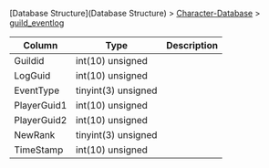 [Database Structure](Database Structure) > [Character-Database](Character-Database) > [guild_eventlog](guild_eventlog)

Column | Type | Description
--- | --- | ---
Guildid | int(10) unsigned | 
LogGuid | int(10) unsigned | 
EventType | tinyint(3) unsigned | 
PlayerGuid1 | int(10) unsigned | 
PlayerGuid2 | int(10) unsigned | 
NewRank | tinyint(3) unsigned | 
TimeStamp | int(10) unsigned | 
